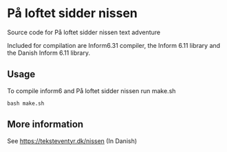 # På loftet sidder nissen

Source code for På loftet sidder nissen text adventure

Included for compilation are Inform6.31 compiler, the Inform 6.11 library and
the Danish Inform 6.11 library.

## Usage

To compile inform6 and På loftet sidder nissen run make.sh

    bash make.sh

## More information

See https://teksteventyr.dk/nissen (In Danish)
